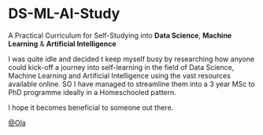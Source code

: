 # DS-ML-AI-Study
A Practical Curriculum for Self-Studying into <b>Data Science</b>, <b>Machine Learning</b> &amp; <b>Artificial Intelligence</b>

I was quite idle and decided t keep myself busy by researching how anyone could kick-off a journey into self-learning in the field of Data Science, Machine Learning and Artificial Intelligence using the vast resources available online. SO I have managed to streamline them into a 3 year MSc to PhD programme ideally in a Homeschooled pattern.

I hope it becomes beneficial to someone out there.


[@Ola](https://uk.linked.com/in/oladipupo) 

